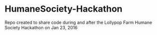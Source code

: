 # HumaneSociety-Hackathon
Repo created to share code during and after the Lollypop Farm Humane Society Hackathon on Jan 23, 2016

